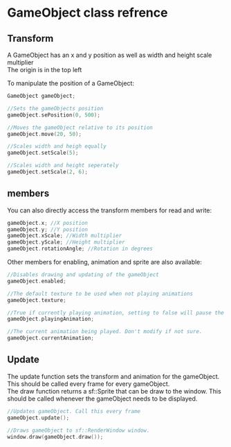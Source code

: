 # GameObject class refrence

## Transform
A GameObject has an x and y position as well as width and height scale multiplier<br>
The origin is in the top left 

To manipulate the position of a GameObject:
```cpp
GameObject gameObject;

//Sets the gameObjects position
gameObject.sePosition(0, 500);

//Moves the gameObject relative to its position
gameObject.move(20, 50);

//Scales width and heigh equally
gameObject.setScale(5);

//Scales width and height seperately
gameObject.setScale(2, 6);
```

## members

You can also directly access the transform members for read and write:
```cpp
gameObject.x; //X position
gameObject.y; //Y position
gameObject.xScale; //Width multiplier
gameObject.yScale; //Height multiplier
gameObject.rotationAngle; //Rotation in degrees
```
Other members for enabling, animation and sprite are also available:
```cpp
//Disables drawing and updating of the gameObject
gameObject.enabled; 

//The default texture to be used when not playing animations
gameObject.texture; 

//True if currently playing animation, setting to false will pause the animation
gameObject.playingAnimation; 

//The current animation being played. Don't modify if not sure.
gameObject.currentAnimation; 
```

## Update
The update function sets the transform and animation for the gameObject. This should be called every frame for every gameObject.<br>
The draw function returns a sf::Sprite that can be draw to the window. This should be called whenever the gameObject needs to be displayed.
```cpp
//Updates gameObject. Call this every frame
gameObject.update();

//Draws gameObject to sf::RenderWindow window.
window.draw(gameObject.draw());
```